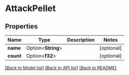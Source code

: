 # AttackPellet

## Properties

Name | Type | Description | Notes
------------ | ------------- | ------------- | -------------
**name** | Option<**String**> |  | [optional]
**count** | Option<**f32**> |  | [optional]

[[Back to Model list]](../README.md#documentation-for-models) [[Back to API list]](../README.md#documentation-for-api-endpoints) [[Back to README]](../README.md)


